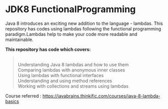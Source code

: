 # JDK8  FunctionalProgramming

Java 8 introduces an exciting new addition to the language - lambdas. This repository has codes using lambdas following the functional programming paradigm.Lambdas help to make your code more readable and maintainable.

<b>This repository has code which covers:</b>

><br>Understanding Java 8 lambdas and how to use them
><br>Comparing lambdas with anonymous inner classes
><br>Using lambdas with functional interfaces
><br>Understanding and using method references
><br>Working with collections and streams using lambdas

Course referred : https://javabrains.thinkific.com/courses/java-8-lambda-basics
